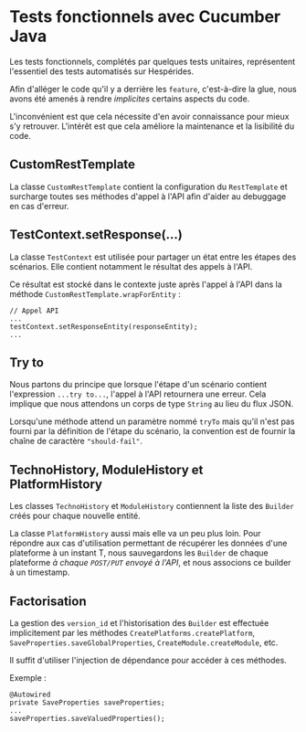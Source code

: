 # Tests fonctionnels avec Cucumber Java

Les tests fonctionnels, complétés par quelques tests unitaires, représentent l'essentiel des tests automatisés sur Hespérides.

Afin d'alléger le code qu'il y a derrière les `feature`, c'est-à-dire la glue, nous avons été amenés à rendre *implicites* certains aspects du code.

L'inconvénient est que cela nécessite d'en avoir connaissance pour mieux s'y retrouver. L'intérêt est que cela améliore la maintenance et la lisibilité du code.

## CustomRestTemplate

La classe `CustomRestTemplate` contient la configuration du `RestTemplate` et surcharge toutes ses méthodes d'appel à l'API afin d'aider au debuggage en cas d'erreur.

## TestContext.setResponse(...)

La classe `TestContext` est utilisée pour partager un état entre les étapes des scénarios. Elle contient notamment le résultat des appels à l'API.

Ce résultat est stocké dans le contexte juste après l'appel à l'API dans la méthode `CustomRestTemplate.wrapForEntity` :

    // Appel API
    ...
    testContext.setResponseEntity(responseEntity);
    ...

## Try to

Nous partons du principe que lorsque l'étape d'un scénario contient l'expression `...try to...`, l'appel à l'API retournera une erreur. Cela implique que nous attendons un corps de type `String` au lieu du flux JSON.

Lorsqu'une méthode attend un paramètre nommé `tryTo` mais qu'il n'est pas fourni par la définition de l'étape du scénario, la convention est de fournir la chaîne de caractère `"should-fail"`.

## TechnoHistory, ModuleHistory et PlatformHistory

Les classes `TechnoHistory` et `ModuleHistory` contiennent la liste des `Builder` créés pour chaque nouvelle entité.

La classe `PlatformHistory` aussi mais elle va un peu plus loin. Pour répondre aux cas d'utilisation permettant de récupérer les données d'une plateforme à un instant T, nous sauvegardons les `Builder` de chaque plateforme *à chaque `POST/PUT` envoyé à l'API*, et nous associons ce builder à un timestamp.

## Factorisation

La gestion des `version_id` et l'historisation des `Builder` est effectuée implicitement par les méthodes `CreatePlatforms.createPlatform`, `SaveProperties.saveGlobalProperties`, `CreateModule.createModule`, etc. 

Il suffit d'utiliser l'injection de dépendance pour accéder à ces méthodes.

Exemple :

    @Autowired
    private SaveProperties saveProperties;
    ...
    saveProperties.saveValuedProperties();

    
